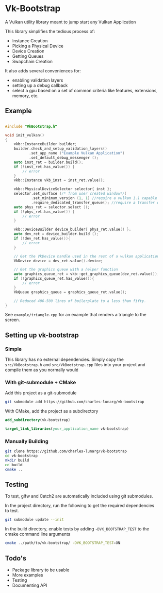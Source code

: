 # Vk-Bootstrap

A Vulkan utility library meant to jump start any Vulkan Application

This library simplifies the tedious process of:

* Instance Creation
* Picking a Physical Device
* Device Creation
* Getting Queues
* Swapchain Creation

It also adds several conveniences for:

* enabling validation layers
* setting up a debug callback
* select a gpu based on a set of common criteria like features, extensions, memory, etc.

## Example

```cpp

#include "VkBootstrap.h"

void init_vulkan()
{
    vkb::InstanceBuilder builder;
    builder.check_and_setup_validation_layers()
           .set_app_name ("Example Vulkan Application")
           .set_default_debug_messenger ();
    auto inst_ret = builder.build();
    if (!inst_ret.has_value()) {
        // error
    }
    vkb::Instance vkb_inst = inst_ret.value();

    vkb::PhysicalDeviceSelector selector{ inst };
    selector.set_surface (/* from user created window*/)
            .set_minimum_version (1, 1) //require a vulkan 1.1 capable device
            .require_dedicated_transfer_queue(); //require a transfer queue
    auto phys_ret = selector.select ();
    if (!phys_ret.has_value()) {
        // error
    }

    vkb::DeviceBuilder device_builder{ phys_ret.value() };
    auto dev_ret = device_builder.build ();
    if (!dev_ret.has_value()){
        // error
    }

    // Get the VkDevice handle used in the rest of a vulkan application
    VkDevice device = dev_ret.value().device;

    // Get the graphics queue with a helper function
    auto graphics_queue_ret = vkb::get_graphics_queue(dev_ret.value());
    if (!graphics_queue_ret.has_value()){
        // error
    }
    VkQueue graphics_queue = graphics_queue_ret.value();

    // Reduced 400-500 lines of boilerplate to a less than fifty.
}

```

See `example/triangle.cpp` for an example that renders a triangle to the screen.

## Setting up vk-bootstrap

### Simple

This library has no external dependencies.
Simply copy the `src/VkBootstrap.h` and `src/VkBootstrap.cpp` files into your project and compile them as you normally would

### With git-submodule + CMake

Add this project as a git-submodule

```bash
git submodule add https://github.com/charles-lunarg/vk-bootstrap
```

With CMake, add the project as a subdirectory

```cmake
add_subdirectory(vk-bootstrap)

target_link_libraries(your_application_name vk-bootstrap)
```

### Manually Building

```bash
git clone https://github.com/charles-lunarg/vk-bootstrap
cd vk-bootstrap
mkdir build
cd build
cmake ..
```

## Testing

To test, glfw and Catch2 are automatically included using git submodules.

In the project directory, run the following to get the required dependencies to test.

```bash
git submodule update --init
```

In the build directory, enable tests by adding `-DVK_BOOTSTRAP_TEST` to the cmake command line arguments

```bash
cmake ../path/to/vk-bootstrap/ -DVK_BOOTSTRAP_TEST=ON
```

## Todo's

* Package library to be usable
* More examples
* Testing
* Documenting API
